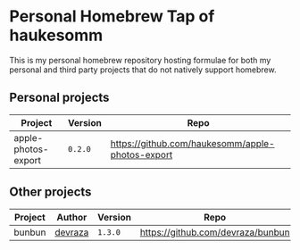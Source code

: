 # Personal Homebrew Tap of haukesomm

This is my personal homebrew repository hosting formulae for both my personal and third party projects that do not
natively support homebrew.

## Personal projects

| Project             | Version | Repo                                             |
| ------------------- | ------- | ------------------------------------------------ |
| apple-photos-export | `0.2.0` | https://github.com/haukesomm/apple-photos-export |

## Other projects

| Project | Author                                | Version | Repo                              |
| ------- | ------------------------------------- | ------- | --------------------------------- |
| bunbun  | [devraza](https://github.com/devraza) | `1.3.0` | https://github.com/devraza/bunbun |
